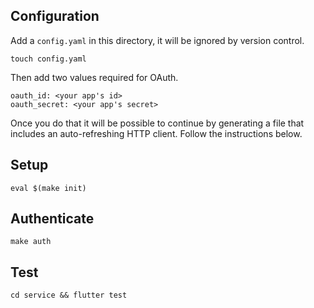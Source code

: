 
## Configuration

Add a `config.yaml` in this directory, it will be ignored by version control.

    touch config.yaml

Then add two values required for OAuth.

    oauth_id: <your app's id>
    oauth_secret: <your app's secret>

Once you do that it will be possible to continue by generating a file that includes an auto-refreshing HTTP client. Follow the instructions below.

## Setup

    eval $(make init)

## Authenticate

    make auth

## Test

    cd service && flutter test
